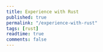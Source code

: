 ```yaml
---
title: Experience with Rust
published: true
permalink: "/experience-with-rust"
tags: [rust]
readtime: true
comments: false
---
```


